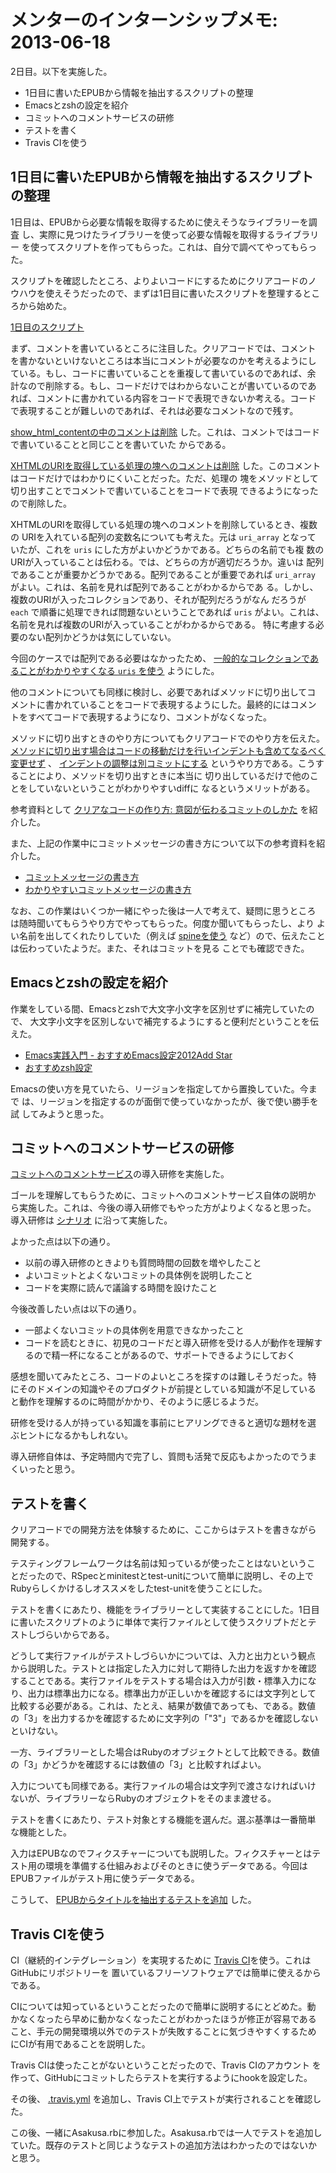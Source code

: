 # メンターのインターンシップメモ: 2013-06-18

2日目。以下を実施した。

- 1日目に書いたEPUBから情報を抽出するスクリプトの整理
- Emacsとzshの設定を紹介
- コミットへのコメントサービスの研修
- テストを書く
- Travis CIを使う

## 1日目に書いたEPUBから情報を抽出するスクリプトの整理

1日目は、EPUBから必要な情報を取得するために使えそうなライブラリーを調査
し、実際に見つけたライブラリーを使って必要な情報を取得するライブラリー
を使ってスクリプトを作ってもらった。これは、自分で調べてやってもらった。

スクリプトを確認したところ、よりよいコードにするためにクリアコードのノ
ウハウを使えそうだったので、まずは1日目に書いたスクリプトを整理するとこ
ろから始めた。

[1日目のスクリプト](https://github.com/ranguba/epub-searcher/commit/d4c9e62641e58f07acd58f8333244d2a5d1a8a53)

まず、コメントを書いているところに注目した。クリアコードでは、コメント
を書かないといけないところは本当にコメントが必要なのかを考えるようにし
ている。もし、コードに書いていることを重複して書いているのであれば、余
計なので削除する。もし、コードだけではわからないことが書いているのであ
れば、コメントに書かれている内容をコードで表現できないか考える。コード
で表現することが難しいのであれば、それは必要なコメントなので残す。

[show_html_contentの中のコメントは削除](https://github.com/ranguba/epub-searcher/commit/b90d9e78e8fb271de38f8541c4114e1a51153e3b)
した。これは、コメントではコードで書いていることと同じことを書いていた
からである。

[XHTMLのURIを取得している処理の塊へのコメントは削除](https://github.com/ranguba/epub-searcher/commit/e76e638ebaddebee38b65008a12d1a7ead4adc91)
した。このコメントはコードだけではわかりにくいことだった。ただ、処理の
塊をメソッドとして切り出すことでコメントで書いていることをコードで表現
できるようになったので削除した。

XHTMLのURIを取得している処理の塊へのコメントを削除しているとき、複数の
URIを入れている配列の変数名についても考えた。元は `uri_array` となって
いたが、これを `uris` にした方がよいかどうかである。どちらの名前でも複
数のURIが入っていることは伝わる。では、どちらの方が適切だろうか。違いは
配列であることが重要かどうかである。配列であることが重要であれば
`uri_array` がよい。これは、名前を見れば配列であることがわかるからであ
る。しかし、複数のURIが入ったコレクションであり、それが配列だろうがなん
だろうが `each` で順番に処理できれば問題ないということであれば `uris`
がよい。これは、名前を見れば複数のURIが入っていることがわかるからである。
特に考慮する必要のない配列かどうかは気にしていない。

今回のケースでは配列である必要はなかったため、
[一般的なコレクションであることがわかりやすくなる `uris` を使う](https://github.com/ranguba/epub-searcher/commit/7f29960be09f053f73055649c410f95d69ed99fe)
ようにした。

他のコメントについても同様に検討し、必要であればメソッドに切り出してコ
メントに書かれていることをコードで表現するようにした。最終的にはコメン
トをすべてコードで表現するようになり、コメントがなくなった。

メソッドに切り出すときのやり方についてもクリアコードでのやり方を伝えた。
[メソッドに切り出す場合はコードの移動だけを行いインデントも含めてなるべく変更せず](https://github.com/ranguba/epub-searcher/commit/ab95bfaf93321fc02e80cafd33d30591207a07d3)
、
[インデントの調整は別コミットにする](https://github.com/ranguba/epub-searcher/commit/fed21db1281d34d6ed11c4a2c65ad22611633bdd)
というやり方である。こうすることにより、メソッドを切り出すときに本当に
切り出しているだけで他のことをしていないということがわかりやすいdiffに
なるというメリットがある。

参考資料として
[クリアなコードの作り方: 意図が伝わるコミットのしかた](http://www.clear-code.com/blog/2012/3/13.html)
を紹介した。

また、上記の作業中にコミットメッセージの書き方について以下の参考資料を紹介した。

- [コミットメッセージの書き方](http://www.clear-code.com/blog/2012/2/21.html)
- [わかりやすいコミットメッセージの書き方](http://www.clear-code.com/blog/2013/4/24.html)

なお、この作業はいくつか一緒にやった後は一人で考えて、疑問に思うところ
は随時聞いてもらうやり方でやってもらった。何度か聞いてもらったし、より
よい名前を出してくれたりしていた（例えば
[spineを使う](https://github.com/ranguba/epub-searcher/commit/0620442b52eb5a78dc78ec30506b8bd4dd269c5c)
など）ので、伝えたことは伝わっていたようだ。また、それはコミットを見る
ことでも確認できた。

## Emacsとzshの設定を紹介

作業をしている間、Emacsとzshで大文字小文字を区別せずに補完していたので、
大文字小文字を区別しないで補完するようにすると便利だということを伝えた。

- [Emacs実践入門 - おすすめEmacs設定2012Add Star](http://www.clear-code.com/blog/2012/3/20.html)
- [おすすめzsh設定](http://www.clear-code.com/blog/2011/9/5.html)

Emacsの使い方を見ていたら、リージョンを指定してから置換していた。今まで
は、リージョンを指定するのが面倒で使っていなかったが、後で使い勝手を試
してみようと思った。

## コミットへのコメントサービスの研修

[コミットへのコメントサービス](http://www.clear-code.com/services/commit-comment.html)の導入研修を実施した。

ゴールを理解してもらうために、コミットへのコメントサービス自体の説明か
ら実施した。これは、今後の導入研修でもやった方がよりよくなると思った。
導入研修は
[シナリオ](https://github.com/clear-code/commit-comment-tools/blob/master/doc/text/scenario.txt)
に沿って実施した。

よかった点は以下の通り。

- 以前の導入研修のときよりも質問時間の回数を増やしたこと
- よいコミットとよくないコミットの具体例を説明したこと
- コードを実際に読んで議論する時間を設けたこと

今後改善したい点は以下の通り。

- 一部よくないコミットの具体例を用意できなかったこと
- コードを読むときに、初見のコードだと導入研修を受ける人が動作を理解す
  るので精一杯になることがあるので、サポートできるようにしておく

感想を聞いてみたところ、コードのよいところを探すのは難しそうだった。特
にそのドメインの知識やそのプロダクトが前提としている知識が不足している
と動作を理解するのに時間がかかり、そのように感じるようだ。

研修を受ける人が持っている知識を事前にヒアリングできると適切な題材を選
ぶヒントになるかもしれない。

導入研修自体は、予定時間内で完了し、質問も活発で反応もよかったのでうま
くいったと思う。

## テストを書く

クリアコードでの開発方法を体験するために、ここからはテストを書きながら
開発する。

テスティングフレームワークは名前は知っているが使ったことはないというこ
とだったので、RSpecとminitestとtest-unitについて簡単に説明し、その上で
Rubyらしくかけるしオススメをしたtest-unitを使うことにした。

テストを書くにあたり、機能をライブラリーとして実装することにした。1日目
に書いたスクリプトのように単体で実行ファイルとして使うスクリプトだとテ
ストしづらいからである。

どうして実行ファイルがテストしづらいかについては、入力と出力という観点
から説明した。テストとは指定した入力に対して期待した出力を返すかを確認
することである。実行ファイルをテストする場合は入力が引数・標準入力にな
り、出力は標準出力になる。標準出力が正しいかを確認するには文字列として
比較する必要がある。これは、たとえ、結果が数値であっても、である。数値
の「3」を出力するかを確認するために文字列の「"3"」であるかを確認しない
といけない。

一方、ライブラリーとした場合はRubyのオブジェクトとして比較できる。数値
の「3」かどうかを確認するには数値の「3」と比較すればよい。

入力についても同様である。実行ファイルの場合は文字列で渡さなければいけ
ないが、ライブラリーならRubyのオブジェクトをそのまま渡せる。

テストを書くにあたり、テスト対象とする機能を選んだ。選ぶ基準は一番簡単
な機能とした。

入力はEPUBなのでフィクスチャーについても説明した。フィクスチャーとはテ
スト用の環境を準備する仕組みおよびそのときに使うデータである。今回は
EPUBファイルがテスト用に使うデータである。

こうして、
[EPUBからタイトルを抽出するテストを追加](https://github.com/ranguba/epub-searcher/commit/417dfdb604b9d60806bbdb81d967582fee88c4e7)
した。

## Travis CIを使う

CI（継続的インテグレーション）を実現するために
[Travis CI](https://travis-ci.org/)を使う。これはGitHubにリポジトリーを
置いているフリーソフトウェアでは簡単に使えるからである。

CIについては知っているということだったので簡単に説明するにとどめた。動
かなくなったら早めに動かなくなったことがわかったほうが修正が容易である
こと、手元の開発環境以外でのテストが失敗することに気づきやすくするため
にCIが有用であることを説明した。

Travis CIは使ったことがないということだったので、Travis CIのアカウント
を作って、GitHubにコミットしたらテストを実行するようにhookを設定した。

その後、
[.travis.yml](https://github.com/ranguba/epub-searcher/commit/f8d26ff2102aff5a0e0e1268cf23c83fcfe337a2)
を追加し、Travis CI上でテストが実行されることを確認した。

この後、一緒にAsakusa.rbに参加した。Asakusa.rbでは一人でテストを追加し
ていた。既存のテストと同じようなテストの追加方法はわかったのではないか
と思う。
